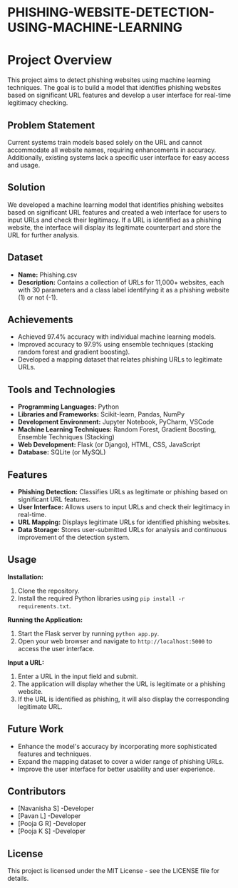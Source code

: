 # PHISHING-WEBSITE-DETECTION-USING-MACHINE-LEARNING
# Project Overview
This project aims to detect phishing websites using machine learning techniques. The goal is to build a model that identifies phishing websites based on significant URL features and develop a user interface for real-time legitimacy checking.

## Problem Statement
Current systems train models based solely on the URL and cannot accommodate all website names, requiring enhancements in accuracy. Additionally, existing systems lack a specific user interface for easy access and usage.

## Solution
We developed a machine learning model that identifies phishing websites based on significant URL features and created a web interface for users to input URLs and check their legitimacy. If a URL is identified as a phishing website, the interface will display its legitimate counterpart and store the URL for further analysis.

## Dataset
- **Name:** Phishing.csv
- **Description:** Contains a collection of URLs for 11,000+ websites, each with 30 parameters and a class label identifying it as a phishing website (1) or not (-1).

## Achievements
- Achieved 97.4% accuracy with individual machine learning models.
- Improved accuracy to 97.9% using ensemble techniques (stacking random forest and gradient boosting).
- Developed a mapping dataset that relates phishing URLs to legitimate URLs.

## Tools and Technologies
- **Programming Languages:** Python
- **Libraries and Frameworks:** Scikit-learn, Pandas, NumPy
- **Development Environment:** Jupyter Notebook, PyCharm, VSCode
- **Machine Learning Techniques:** Random Forest, Gradient Boosting, Ensemble Techniques (Stacking)
- **Web Development:** Flask (or Django), HTML, CSS, JavaScript
- **Database:** SQLite (or MySQL)

## Features
- **Phishing Detection:** Classifies URLs as legitimate or phishing based on significant URL features.
- **User Interface:** Allows users to input URLs and check their legitimacy in real-time.
- **URL Mapping:** Displays legitimate URLs for identified phishing websites.
- **Data Storage:** Stores user-submitted URLs for analysis and continuous improvement of the detection system.

## Usage
**Installation:**
1. Clone the repository.
2. Install the required Python libraries using `pip install -r requirements.txt`.

**Running the Application:**
1. Start the Flask server by running `python app.py`.
2. Open your web browser and navigate to `http://localhost:5000` to access the user interface.

**Input a URL:**
1. Enter a URL in the input field and submit.
2. The application will display whether the URL is legitimate or a phishing website.
3. If the URL is identified as phishing, it will also display the corresponding legitimate URL.

## Future Work
- Enhance the model's accuracy by incorporating more sophisticated features and techniques.
- Expand the mapping dataset to cover a wider range of phishing URLs.
- Improve the user interface for better usability and user experience.

## Contributors
- [Navanisha S] -Developer
- [Pavan L] -Developer
- [Pooja G R] -Developer
- [Pooja K S] -Developer

## License
This project is licensed under the MIT License - see the LICENSE file for details.

